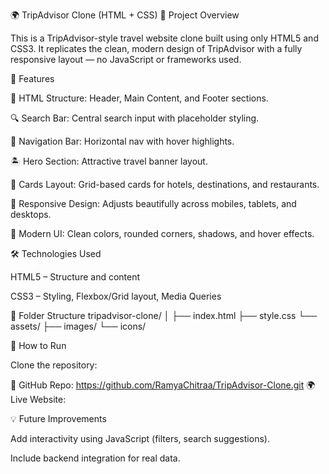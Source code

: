 🌍 TripAdvisor Clone (HTML + CSS)
🧭 Project Overview

This is a TripAdvisor-style travel website clone built using only HTML5 and CSS3.
It replicates the clean, modern design of TripAdvisor with a fully responsive layout — no JavaScript or frameworks used.

🧩 Features

🧱 HTML Structure: Header, Main Content, and Footer sections.

🔍 Search Bar: Central search input with placeholder styling.

🧭 Navigation Bar: Horizontal nav with hover highlights.

🏝️ Hero Section: Attractive travel banner layout.

🏨 Cards Layout: Grid-based cards for hotels, destinations, and restaurants.

📱 Responsive Design: Adjusts beautifully across mobiles, tablets, and desktops.

🎨 Modern UI: Clean colors, rounded corners, shadows, and hover effects.

🛠️ Technologies Used

HTML5 – Structure and content

CSS3 – Styling, Flexbox/Grid layout, Media Queries

📂 Folder Structure
tripadvisor-clone/
│
├── index.html
├── style.css
└── assets/
    ├── images/
    └── icons/

🚀 How to Run

Clone the repository:

🔗 GitHub Repo: https://github.com/RamyaChitraa/TripAdvisor-Clone.git
🌍 Live Website:

💡 Future Improvements

Add interactivity using JavaScript (filters, search suggestions).

Include backend integration for real data.
